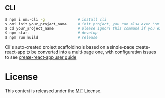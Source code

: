 ## CLI

```bash
$ npm i omi-cli -g               # install cli
$ omi init your_project_name     # init project, you can also exec 'omi init' in an empty folder
$ cd your_project_name           # please ignore this command if you executed 'omi init' in an empty folder
$ npm start                      # develop
$ npm run build                  # release
```

Cli's auto-created project scaffolding is based on a single-page create-react-app to be converted into a multi-page one, with configuration issues to see [create-react-app user guide](https://github.com/facebook/create-react-app/blob/master/packages/react-scripts/template/README.md)

# License
This content is released under the [MIT](http://opensource.org/licenses/MIT) License.